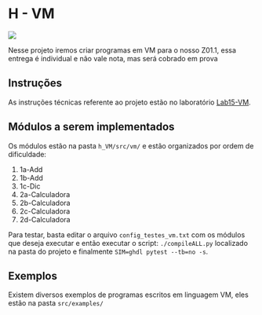 # H - VM

![](../figs/I-VM/sistema-vm.svg)

Nesse projeto iremos criar programas em VM para o nosso Z01.1,
essa entrega é individual e não vale nota, mas será cobrado em prova 
<!--e servirá para vocês entenderem o próximo projeto: `I-VMTranslator`.-->

## Instruções 

As instruções técnicas referente ao projeto estão no laboratório [Lab15-VM](/Z01.1/Labs/Lab15-VM/).

## Módulos a serem implementados

Os módulos estão na pasta `h_VM/src/vm/` e estão organizados por ordem de dificuldade:

1. 1a-Add
1. 1b-Add
1. 1c-Dic
1. 2a-Calculadora
1. 2b-Calculadora
1. 2c-Calculadora
1. 2d-Calculadora

Para testar, basta editar o arquivo `config_testes_vm.txt` com os módulos que deseja executar e então executar o script: `./compileALL.py` localizado na pasta do projeto e finalmente `SIM=ghdl pytest --tb=no -s`.

## Exemplos

Existem diversos exemplos de programas escritos em linguagem VM, eles estão na pasta `src/examples/`
